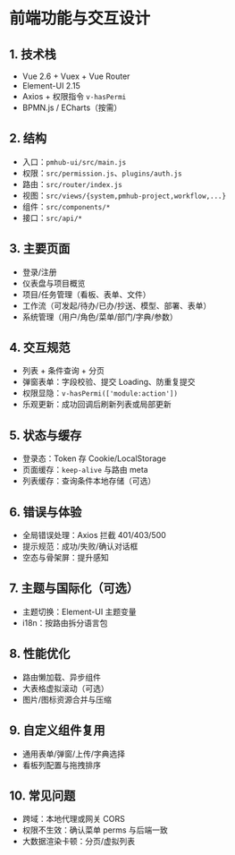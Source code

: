 # 前端功能与交互设计

## 1. 技术栈
- Vue 2.6 + Vuex + Vue Router
- Element-UI 2.15
- Axios + 权限指令 `v-hasPermi`
- BPMN.js / ECharts（按需）

## 2. 结构
- 入口：`pmhub-ui/src/main.js`
- 权限：`src/permission.js`、`plugins/auth.js`
- 路由：`src/router/index.js`
- 视图：`src/views/{system,pmhub-project,workflow,...}`
- 组件：`src/components/*`
- 接口：`src/api/*`

## 3. 主要页面
- 登录/注册
- 仪表盘与项目概览
- 项目/任务管理（看板、表单、文件）
- 工作流（可发起/待办/已办/抄送、模型、部署、表单）
- 系统管理（用户/角色/菜单/部门/字典/参数）

## 4. 交互规范
- 列表 + 条件查询 + 分页
- 弹窗表单：字段校验、提交 Loading、防重复提交
- 权限显隐：`v-hasPermi(['module:action'])`
- 乐观更新：成功回调后刷新列表或局部更新

## 5. 状态与缓存
- 登录态：Token 存 Cookie/LocalStorage
- 页面缓存：`keep-alive` 与路由 meta
- 列表缓存：查询条件本地存储（可选）

## 6. 错误与体验
- 全局错误处理：Axios 拦截 401/403/500
- 提示规范：成功/失败/确认对话框
- 空态与骨架屏：提升感知

## 7. 主题与国际化（可选）
- 主题切换：Element-UI 主题变量
- i18n：按路由拆分语言包

## 8. 性能优化
- 路由懒加载、异步组件
- 大表格虚拟滚动（可选）
- 图片/图标资源合并与压缩

## 9. 自定义组件复用
- 通用表单/弹窗/上传/字典选择
- 看板列配置与拖拽排序

## 10. 常见问题
- 跨域：本地代理或网关 CORS
- 权限不生效：确认菜单 perms 与后端一致
- 大数据渲染卡顿：分页/虚拟列表
